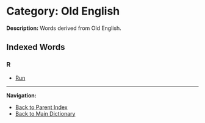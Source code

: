 # Category: Old English

**Description:** Words derived from Old English.

## Indexed Words

### R
- [Run](/MEMORY/DICTIONARY/_WORDS/Run.md#v-1)

---
**Navigation:**
- [Back to Parent Index](/MEMORY/DICTIONARY/3_Origin/Origin.md)
- [Back to Main Dictionary](/MEMORY/DICTIONARY/dictionary.md)
